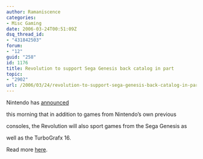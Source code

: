 ```yaml
---
author: Ramaniscence
categories:
- Misc Gaming
date: 2006-03-24T00:51:09Z
dsq_thread_id:
- "431842503"
forum:
- "12"
guid: "258"
id: 1176
title: Revolution to support Sega Genesis back catalog in part
topic:
- "2902"
url: /2006/03/24/revolution-to-support-sega-genesis-back-catalog-in-part/
---
```


Nintendo has [announced](http://www.gamespot.com/news/6146528.html)
  
this morning that in addition to games from Nintendo&#8217;s own previous
  
consoles, the Revolution will also sport games from the Sega Genesis as
  
well as the TurboGrafx 16.

Read more [here](http://www.gamespot.com/news/6146528.html).